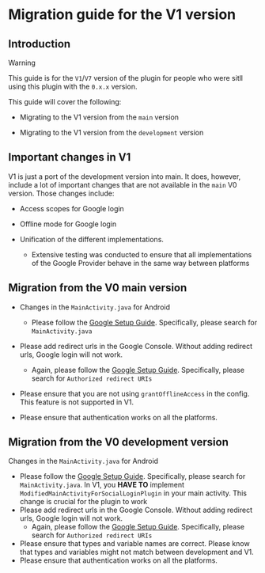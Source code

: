 # Migration guide for the V1 version

## Introduction

> [!WARNING]
> This guide is for the `V1`/`V7` version of the plugin for people who were sitll using this plugin with the `0.x.x` version.

This guide will cover the following:

- Migrating to the V1 version from the `main` version

- Migrating to the V1 version from the `development` version

## Important changes in V1

V1 is just a port of the development version into main. It does, however, include a lot of important changes that are not available in the `main` V0 version. Those changes include:

- Access scopes for Google login

- Offline mode for Google login

- Unification of the different implementations.
  
  - Extensive testing was conducted to ensure that all implementations of the Google Provider behave in the same way between platforms

## Migration from the V0 main version

- Changes in the `MainActivity.java` for Android
  
  - Please follow the [Google Setup Guide](./setup_google.md). Specifically, please search for `MainActivity.java`

- Please add redirect urls in the Google Console. Without adding redirect urls, Google login will not work. 
  
  - Again, please follow the [Google Setup Guide](./setup_google.md). Specifically, please search for `Authorized redirect URIs`

- Please ensure that you are not using `grantOfflineAccess` in the config. This feature is not supported in V1.

- Please ensure that authentication works on all the platforms.

## Migration from the V0 development version

Changes in the `MainActivity.java` for Android

- Please follow the [Google Setup Guide](./setup_google.md). Specifically, please search for `MainActivity.java`. In V1, you **HAVE TO** implement `ModifiedMainActivityForSocialLoginPlugin` in your main activity. This change is crucial for the plugin to work
- Please add redirect urls in the Google Console. Without adding redirect urls, Google login will not work.
  - Again, please follow the [Google Setup Guide](./setup_google.md). Specifically, please search for `Authorized redirect URIs`
- Please ensure that types and variable names are correct. Please know that types and variables might not match between development and V1.
- Please ensure that authentication works on all the platforms.
